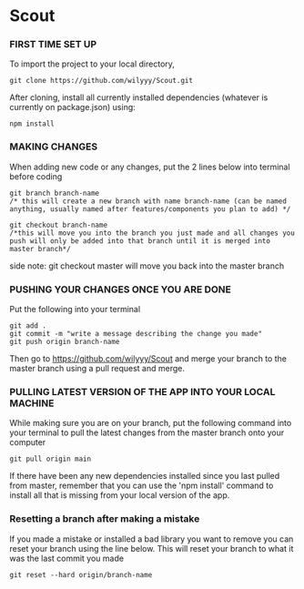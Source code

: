 # Scout

### FIRST TIME SET UP

To import the project to your local directory, 

	git clone https://github.com/wilyyy/Scout.git

After cloning, install all currently installed dependencies (whatever is currently on package.json) using:

	npm install
		
		
### MAKING CHANGES

When adding new code or any changes, put the 2 lines below into terminal before coding

	git branch branch-name  
	/* this will create a new branch with name branch-name (can be named anything, usually named after features/components you plan to add) */

	git checkout branch-name
	/*this will move you into the branch you just made and all changes you push will only be added into that branch until it is merged into master branch*/

side note: git checkout master will move you back into the master branch


### PUSHING YOUR CHANGES ONCE YOU ARE DONE

Put the following into your terminal

	git add .
	git commit -m "write a message describing the change you made"
	git push origin branch-name
			
Then go to https://github.com/wilyyy/Scout and merge your branch to the master branch using a pull request and merge.

### PULLING LATEST VERSION OF THE APP INTO YOUR LOCAL MACHINE

While making sure you are on your branch, put the following command into your terminal to pull the latest changes from the master branch onto your computer
		
	git pull origin main

If there have been any new dependencies installed since you last pulled from master, remember that you can use the 'npm install' command to install all that is missing from your local version of the app.

### Resetting a branch after making a mistake
If you made a mistake or installed a bad library you want to remove you can reset your branch using the line below. This will reset your branch to what it was the last commit you made

	git reset --hard origin/branch-name
